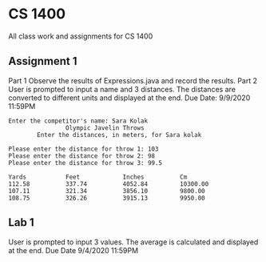 # CS 1400
All class work and assignments for CS 1400

## Assignment 1
Part 1
Observe the results of Expressions.java and record the results.
Part 2
User is prompted to input a name and 3 distances. The distances are converted to different units and displayed at the end.
Due Date: 9/9/2020 11:59PM
```
Enter the competitor's name: Sara Kolak
                Olympic Javelin Throws
        Enter the distances, in meters, for Sara kolak
        
Please enter the distance for throw 1: 103
Please enter the distance for throw 2: 98
Please enter the distance for throw 3: 99.5

Yards           Feet            Inches          Cm
112.58          337.74          4052.84         10300.00
107.11          321.34          3856.10         9800.00
108.75          326.26          3915.13         9950.00

```
## Lab 1
User is prompted to input 3 values. The average is calculated and displayed at the end.
Due Date 9/4/2020 11:59PM
